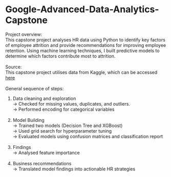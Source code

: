 # Google-Advanced-Data-Analytics-Capstone
Project overview: <br>
This capstone project analyses HR data using Python to identify key factors of employee attrition and provide recommendations for improving employee retention. Using machine learning techniques, I built predictive models to determine which factors contribute most to attrition. <br> <br>
Source: <br>
This capstone project utilises data from Kaggle, which can be accessed [here](https://www.kaggle.com/datasets/mfaisalqureshi/hr-analytics-and-job-prediction/discussion/454737)
<br><br>
General sequence of steps: <br> 
1) Data cleaning and exploration <br>
→ Checked for missing values, duplicates, and outliers. <br>
→ Performed encoding for categorical variables <br> <br>
2) Model Building <br>
→ Trained two models (Decision Tree and XGBoost) <br>
→ Used grid search for hyperparameter tuning <br>
→ Evaluated models using confusion matrices and classification report <br> <br>
3) Findings <br>
→ Analysed feature importance <br> <br>
4) Business recommendations <br>
→ Translated model findings into actionable HR strategies
